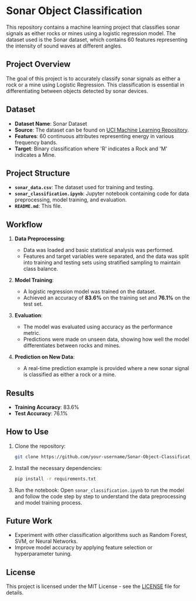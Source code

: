 # Sonar Object Classification

This repository contains a machine learning project that classifies sonar signals as either rocks or mines using a logistic regression model. The dataset used is the Sonar dataset, which contains 60 features representing the intensity of sound waves at different angles.

## Project Overview

The goal of this project is to accurately classify sonar signals as either a rock or a mine using Logistic Regression. This classification is essential in differentiating between objects detected by sonar devices.

## Dataset

- **Dataset Name**: Sonar Dataset
- **Source**: The dataset can be found on [UCI Machine Learning Repository](https://archive.ics.uci.edu/ml/datasets/connectionist+bench+%28sonar,+mines+vs.+rocks%29).
- **Features**: 60 continuous attributes representing energy in various frequency bands.
- **Target**: Binary classification where 'R' indicates a Rock and 'M' indicates a Mine.

## Project Structure

- **`sonar_data.csv`**: The dataset used for training and testing.
- **`sonar_classification.ipynb`**: Jupyter notebook containing code for data preprocessing, model training, and evaluation.
- **`README.md`**: This file.

## Workflow

1. **Data Preprocessing**: 
    - Data was loaded and basic statistical analysis was performed.
    - Features and target variables were separated, and the data was split into training and testing sets using stratified sampling to maintain class balance.

2. **Model Training**:
    - A logistic regression model was trained on the dataset.
    - Achieved an accuracy of **83.6%** on the training set and **76.1%** on the test set.

3. **Evaluation**:
    - The model was evaluated using accuracy as the performance metric.
    - Predictions were made on unseen data, showing how well the model differentiates between rocks and mines.

4. **Prediction on New Data**:
    - A real-time prediction example is provided where a new sonar signal is classified as either a rock or a mine.

## Results

- **Training Accuracy**: 83.6%
- **Test Accuracy**: 76.1%

## How to Use

1. Clone the repository:
    ```bash
    git clone https://github.com/your-username/Sonar-Object-Classification.git
    ```
2. Install the necessary dependencies:
    ```bash
    pip install -r requirements.txt
    ```
3. Run the notebook:
    Open `sonar_classification.ipynb` to run the model and follow the code step by step to understand the data preprocessing and model training process.

## Future Work

- Experiment with other classification algorithms such as Random Forest, SVM, or Neural Networks.
- Improve model accuracy by applying feature selection or hyperparameter tuning.

## License

This project is licensed under the MIT License - see the [LICENSE](LICENSE) file for details.
